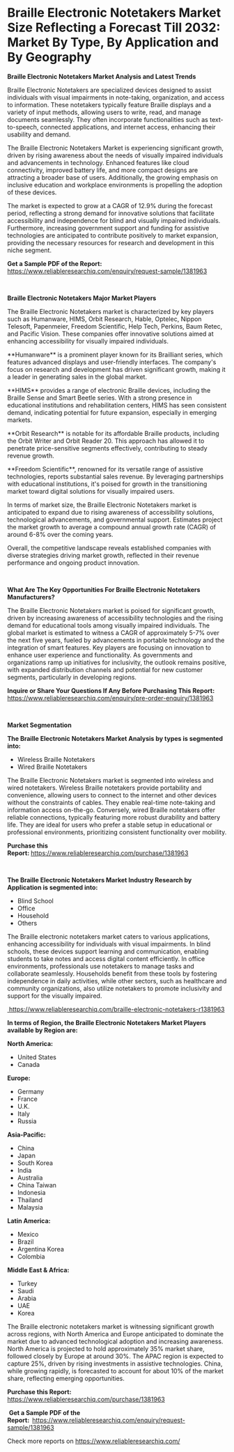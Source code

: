<p><h1>Braille Electronic Notetakers Market Size Reflecting a Forecast Till 2032: Market By Type, By Application and By Geography</h1></p><p><strong>Braille Electronic Notetakers Market Analysis and Latest Trends</strong></p>
<p><p>Braille Electronic Notetakers are specialized devices designed to assist individuals with visual impairments in note-taking, organization, and access to information. These notetakers typically feature Braille displays and a variety of input methods, allowing users to write, read, and manage documents seamlessly. They often incorporate functionalities such as text-to-speech, connected applications, and internet access, enhancing their usability and demand.</p><p>The Braille Electronic Notetakers Market is experiencing significant growth, driven by rising awareness about the needs of visually impaired individuals and advancements in technology. Enhanced features like cloud connectivity, improved battery life, and more compact designs are attracting a broader base of users. Additionally, the growing emphasis on inclusive education and workplace environments is propelling the adoption of these devices.</p><p>The market is expected to grow at a CAGR of 12.9% during the forecast period, reflecting a strong demand for innovative solutions that facilitate accessibility and independence for blind and visually impaired individuals. Furthermore, increasing government support and funding for assistive technologies are anticipated to contribute positively to market expansion, providing the necessary resources for research and development in this niche segment.</p></p>
<p><strong>Get a Sample PDF of the Report:&nbsp;</strong> <a href="https://www.reliableresearchiq.com/enquiry/request-sample/1381963?utm_campaign=2315&utm_medium=2&utm_source=Github&utm_content=ia&utm_term=05042025&utm_id=braille-electronic-notetakers">https://www.reliableresearchiq.com/enquiry/request-sample/1381963</a></p>
<p>&nbsp;</p>
<p><strong>Braille Electronic Notetakers Major Market Players</strong></p>
<p><p>The Braille Electronic Notetakers market is characterized by key players such as Humanware, HIMS, Orbit Research, Hable, Optelec, Nippon Telesoft, Papenmeier, Freedom Scientific, Help Tech, Perkins, Baum Retec, and Pacific Vision. These companies offer innovative solutions aimed at enhancing accessibility for visually impaired individuals.</p><p>**Humanware** is a prominent player known for its Brailliant series, which features advanced displays and user-friendly interfaces. The company's focus on research and development has driven significant growth, making it a leader in generating sales in the global market.</p><p>**HIMS** provides a range of electronic Braille devices, including the Braille Sense and Smart Beetle series. With a strong presence in educational institutions and rehabilitation centers, HIMS has seen consistent demand, indicating potential for future expansion, especially in emerging markets.</p><p>**Orbit Research** is notable for its affordable Braille products, including the Orbit Writer and Orbit Reader 20. This approach has allowed it to penetrate price-sensitive segments effectively, contributing to steady revenue growth.</p><p>**Freedom Scientific**, renowned for its versatile range of assistive technologies, reports substantial sales revenue. By leveraging partnerships with educational institutions, it's poised for growth in the transitioning market toward digital solutions for visually impaired users.</p><p>In terms of market size, the Braille Electronic Notetakers market is anticipated to expand due to rising awareness of accessibility solutions, technological advancements, and governmental support. Estimates project the market growth to average a compound annual growth rate (CAGR) of around 6-8% over the coming years.</p><p>Overall, the competitive landscape reveals established companies with diverse strategies driving market growth, reflected in their revenue performance and ongoing product innovation.</p></p>
<p>&nbsp;</p>
<p><strong>What Are The Key Opportunities For Braille Electronic Notetakers Manufacturers?</strong></p>
<p><p>The Braille Electronic Notetakers market is poised for significant growth, driven by increasing awareness of accessibility technologies and the rising demand for educational tools among visually impaired individuals. The global market is estimated to witness a CAGR of approximately 5-7% over the next five years, fueled by advancements in portable technology and the integration of smart features. Key players are focusing on innovation to enhance user experience and functionality. As governments and organizations ramp up initiatives for inclusivity, the outlook remains positive, with expanded distribution channels and potential for new customer segments, particularly in developing regions.</p></p>
<p><strong>Inquire or Share Your Questions If Any Before Purchasing This Report:</strong> <a href="https://www.reliableresearchiq.com/enquiry/pre-order-enquiry/1381963?utm_campaign=2315&utm_medium=2&utm_source=Github&utm_content=ia&utm_term=05042025&utm_id=braille-electronic-notetakers">https://www.reliableresearchiq.com/enquiry/pre-order-enquiry/1381963</a></p>
<p>&nbsp;</p>
<p><strong>Market Segmentation</strong></p>
<p><strong>The Braille Electronic Notetakers Market Analysis by types is segmented into:</strong></p>
<p><ul><li>Wireless Braille Notetakers</li><li>Wired Braille Notetakers</li></ul></p>
<p><p>The Braille Electronic Notetakers market is segmented into wireless and wired notetakers. Wireless Braille notetakers provide portability and convenience, allowing users to connect to the internet and other devices without the constraints of cables. They enable real-time note-taking and information access on-the-go. Conversely, wired Braille notetakers offer reliable connections, typically featuring more robust durability and battery life. They are ideal for users who prefer a stable setup in educational or professional environments, prioritizing consistent functionality over mobility.</p></p>
<p><strong>Purchase this Report:&nbsp;</strong><a href="https://www.reliableresearchiq.com/purchase/1381963?utm_campaign=2315&utm_medium=2&utm_source=Github&utm_content=ia&utm_term=05042025&utm_id=braille-electronic-notetakers">https://www.reliableresearchiq.com/purchase/1381963</a></p>
<p>&nbsp;</p>
<p><strong>The Braille Electronic Notetakers Market Industry Research by Application is segmented into:</strong></p>
<p><ul><li>Blind School</li><li>Office</li><li>Household</li><li>Others</li></ul></p>
<p><p>The Braille electronic notetakers market caters to various applications, enhancing accessibility for individuals with visual impairments. In blind schools, these devices support learning and communication, enabling students to take notes and access digital content efficiently. In office environments, professionals use notetakers to manage tasks and collaborate seamlessly. Households benefit from these tools by fostering independence in daily activities, while other sectors, such as healthcare and community organizations, also utilize notetakers to promote inclusivity and support for the visually impaired.</p></p>
<p><a href="https://www.reliableresearchiq.com/braille-electronic-notetakers-r1381963?utm_campaign=2315&utm_medium=2&utm_source=Github&utm_content=ia&utm_term=05042025&utm_id=braille-electronic-notetakers">&nbsp;https://www.reliableresearchiq.com/braille-electronic-notetakers-r1381963</a></p>
<p><strong>In terms of Region, the Braille Electronic Notetakers Market Players available by Region are:</strong></p>
<p>
    <p> <strong> North America: </strong>
        <ul>
            <li>United States</li>
            <li>Canada</li>
        </ul>
        </p> 
    <p> <strong> Europe: </strong>
        <ul>
            <li>Germany</li>
            <li>France</li>
            <li>U.K.</li>
            <li>Italy</li>
            <li>Russia</li>
        </ul>
        </p> 
    <p> <strong> Asia-Pacific: </strong>
        <ul>
            <li>China</li>
            <li>Japan</li>
            <li>South Korea</li>
            <li>India</li>
            <li>Australia</li>
            <li>China Taiwan</li>
            <li>Indonesia</li>
            <li>Thailand</li>
            <li>Malaysia</li>
        </ul>
        </p> 
    <p> <strong> Latin America: </strong>
        <ul>
            <li>Mexico</li>
            <li>Brazil</li>
            <li>Argentina Korea</li>
            <li>Colombia</li>
        </ul>
        </p> 
    <p> <strong> Middle East & Africa: </strong>
        <ul>
            <li>Turkey</li>
            <li>Saudi</li>
            <li>Arabia</li>
            <li>UAE</li>
            <li>Korea</li>
        </ul>
    </p>
    </p>
<p><p>The Braille electronic notetakers market is witnessing significant growth across regions, with North America and Europe anticipated to dominate the market due to advanced technological adoption and increasing awareness. North America is projected to hold approximately 35% market share, followed closely by Europe at around 30%. The APAC region is expected to capture 25%, driven by rising investments in assistive technologies. China, while growing rapidly, is forecasted to account for about 10% of the market share, reflecting emerging opportunities.</p></p>
<p><strong>Purchase this Report: </strong><a href="https://www.reliableresearchiq.com/purchase/1381963?utm_campaign=2315&utm_medium=2&utm_source=Github&utm_content=ia&utm_term=05042025&utm_id=braille-electronic-notetakers">https://www.reliableresearchiq.com/purchase/1381963</a></p>
<p>&nbsp;<strong>Get a Sample PDF of the Report:&nbsp;&nbsp;</strong><a href="https://www.reliableresearchiq.com/enquiry/request-sample/1381963?utm_campaign=2315&utm_medium=2&utm_source=Github&utm_content=ia&utm_term=05042025&utm_id=braille-electronic-notetakers">https://www.reliableresearchiq.com/enquiry/request-sample/1381963</a></p>
<p><strong></strong></p>
<p>Check more reports on <a href="https://www.reliableresearchiq.com/?utm_campaign=2315&utm_medium=2&utm_source=Github&utm_content=ia&utm_term=05042025&utm_id=braille-electronic-notetakers">https://www.reliableresearchiq.com/</a></p>